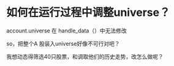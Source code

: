 # 如何在运行过程中调整universe？

account.universe 在 handle_data（）中无法修改

so，把整个A 股装入universe好像不可行对吧？

我想动态得筛选40只股票，和调取他们的历史走势，改怎么做呢？